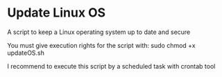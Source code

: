 # Update Linux OS
A script to keep a Linux operating system up to date and secure

You must give execution rights for the script with: sudo chmod +x updateOS.sh

I recommend to execute this script by a scheduled task with crontab tool